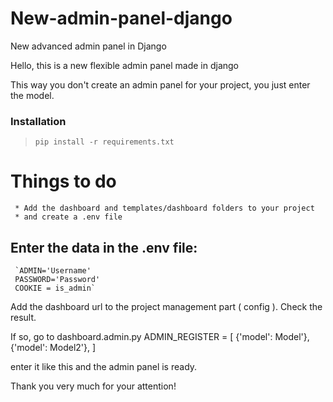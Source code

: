 # New-admin-panel-django
New advanced admin panel in Django


Hello, this is a new flexible admin panel made in django

This way you don't create an admin panel for your project, you just enter the model.
### Installation
> `pip install -r requirements.txt`

# Things to do
     * Add the dashboard and templates/dashboard folders to your project
     * and create a .env file

## Enter the data in the .env file:
     `ADMIN='Username'
     PASSWORD='Password'
     COOKIE = is_admin`

Add the dashboard url to the project management part ( config ).
Check the result.

If so, go to dashboard.admin.py
     ADMIN_REGISTER = [
          {'model': Model'},
                 {'model': Model2'},
     ]

enter it like this and the admin panel is ready.


Thank you very much for your attention!
